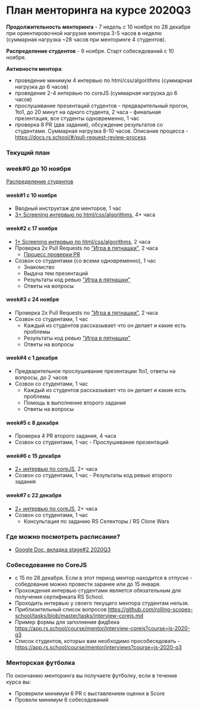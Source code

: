 # План менторинга на курсе 2020Q3

**Продолжительность менторинга** - 7 недель с  10 ноября по 28 декабря при ориентировочной нагрузке ментора 3-5 часов в неделю (суммарная нагрузка ~28 часов при менторинге 4 студентов). 

**Распределение студентов**  - 9 ноября. Старт собеседований с 10 ноября.

**Активности ментора**:
   - проведение минимум 4 интервью по html/css/algorithms (суммарная нагрузка до 6 часов)
   - проведение 2-4 интервью по coreJS (суммарная нагрузка до 6 часов)
   - прослушивание презентаций студентов 
          - предварительный прогон, 1to1, до 20 минут на одного студента, 2 часа
          - финальная презентация, все студенты одновременно, 1 час
   - проверка 8 PR (два задания), обсуждение результатов со студентами. Суммарная нагрузка 8-10 часов. Описание процесса - https://docs.rs.school/#/pull-request-review-process
   
### Текущий план
### week#0 до 10 ноября
[Распределение студентов](https://github.com/rolling-scopes-school/mentoring/blob/master/JS-FE-2020Q3/how-to-get-mentees.md)

#### week#1 с 10 ноября
  - Вводный инструктаж для менторов, 1 час
  - [3+ Screening интервью по html/css/algorithms](https://github.com/rolling-scopes-school/mentoring/blob/master/JS-FE-2020Q3/first-interview.md), 4+ часа
  
#### week#2 с 17 ноября
   - [1+ Screening интервью по html/css/algorithms](https://github.com/rolling-scopes-school/mentoring/blob/master/JS-FE-2020Q3/first-interview.md), 2 часа
   - Проверка 2х Pull Requests по ["Игра в пятнашки"](https://github.com/rolling-scopes-school/tasks/blob/master/tasks/gem-pazzle/codejam-the-gem-puzzle.md), 2 часа
      - [Процесс проверки PR](https://docs.rs.school/#/pull-request-review-process)
   - Созвон со студентами (со всеми одновременно), 1 час
        - Знакомство
        - Выдача тем презентаций
        - Результаты код ревью ["Игра в пятнашки"](https://github.com/rolling-scopes-school/tasks/blob/master/tasks/gem-pazzle/codejam-the-gem-puzzle.md)
        - Ответы на вопросы

#### week#3 с 24 ноября
   - Проверка 2х Pull Requests по ["Игра в пятнашки"](https://github.com/rolling-scopes-school/tasks/blob/master/tasks/gem-pazzle/codejam-the-gem-puzzle.md), 2 часа
   - Созвон со студентами, 1 час
        - Каждый из студентов рассказывает что он делает и какие есть проблемы
        - Результаты код ревью ["Игра в пятнашки"](https://github.com/rolling-scopes-school/tasks/blob/master/tasks/gem-pazzle/codejam-the-gem-puzzle.md)
        - Ответы на вопросы

#### week#4 с 1 декабря
   -  Предварительное прослушивание презентации 1to1, ответы на вопросы, до 2 часов
   -  Созвон со студентами, 1 час
         - Каждый из студентов рассказывает что он делает и какие есть проблемы
         - Помощь в выполнение второго задания
         - Ответы на вопросы

#### week#5 c 8 декабря 
   - Проверка 4 PR второго задания, 4 часа
   - Созвон со студентами, 1 час 
         - Прослушивание презентаций 
 
#### week#6 c 15 декабря
   - [2+ интервью по coreJS](https://github.com/rolling-scopes-school/tasks/blob/master/tasks/interview-corejs.md), 2+ часа
   - Созвон со студентами, 1 час
           - Результаты код ревью второго задания

#### week#7 c 22 декабря
   - [2+ интервью по coreJS](https://github.com/rolling-scopes-school/tasks/blob/master/tasks/interview-corejs.md), 2+ часа
   -  Созвон со студентами, 1 час
         - Консультация по заданию RS Селекторы / RS Clone Wars


### Где можно посмотреть расписание? 
- [Google Doc, вкладка stage#2 2020Q3](https://docs.google.com/spreadsheets/d/1oM2O8DtjC0HodB3j7hcIResaWBw8P18tXkOl1ymelvE/edit#gid=1641310155)

### Собеседование по CoreJS
- с 15 по 28 декабря. Если в этот период ментор находится в отпуске - собедование можно провести заранее или до 15 января.
- Прохождения интервью студентами является обязательным для получения сертификата RS School.
- Проходить интервью у своего текущего ментора студентам нельзя.
- Приблизительный список вопросов https://github.com/rolling-scopes-school/tasks/blob/master/tasks/interview-corejs.md 
- Пример формы для заполнения фидбека https://app.rs.school/course/mentor/interview-corejs?course=js-2020-q3
- Список студентов, которых вам необходимо прособеседовать - https://app.rs.school/course/mentor/interviews?course=js-2020-q3

### Менторская футболка 
По окончанию менторинга вы получаете футболку, если в течение курса вы:
- Проверили минимум 6 PR c выставлением оценки в Score
- Провели минимум 6 собеседований




 
 
